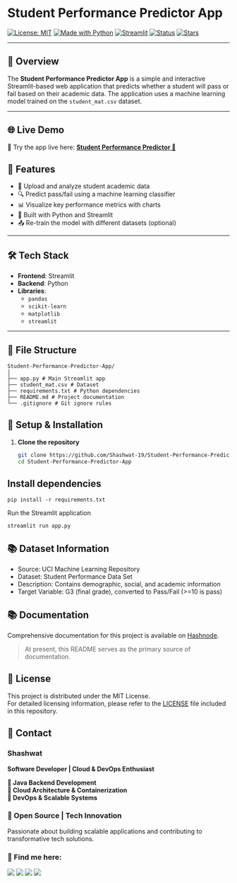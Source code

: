 # Student Performance Predictor App

[![License: MIT](https://img.shields.io/badge/License-MIT-blue.svg)](LICENSE)
[![Made with Python](https://img.shields.io/badge/Made%20with-Python-blue?logo=python)](https://www.python.org/)
[![Streamlit](https://img.shields.io/badge/Built%20with-Streamlit-ff4b4b?logo=streamlit&logoColor=white)](https://streamlit.io)
[![Status](https://img.shields.io/badge/Status-Active-brightgreen)](https://github.com/Shashwat-19/Student-Performance-Predictor-App)
[![Stars](https://img.shields.io/github/stars/Shashwat-19/Student-Performance-Predictor-App?style=social)](https://github.com/Shashwat-19/Student-Performance-Predictor-App)

---

## 📌 Overview

The **Student Performance Predictor App** is a simple and interactive Streamlit-based web application that predicts whether a student will pass or fail based on their academic data. The application uses a machine learning model trained on the `student_mat.csv` dataset.

---

## 🌐 Live Demo

🎯 Try the app live here: [**Student Performance Predictor 🔗**](https://student-performance-predictor-app-5ipdnmmykuxzv7ylhrqcwh.streamlit.app)


## 🚀 Features

- 📁 Upload and analyze student academic data
- 🔍 Predict pass/fail using a machine learning classifier
- 📊 Visualize key performance metrics with charts
- 🧠 Built with Python and Streamlit
- 📤 Re-train the model with different datasets (optional)

---

## 🛠️ Tech Stack

- **Frontend**: Streamlit
- **Backend**: Python
- **Libraries**:
  - `pandas`
  - `scikit-learn`
  - `matplotlib`
  - `streamlit`

---

## 📂 File Structure

```
Student-Performance-Predictor-App/
│
├── app.py # Main Streamlit app
├── student_mat.csv # Dataset
├── requirements.txt # Python dependencies
├── README.md # Project documentation
└── .gitignore # Git ignore rules
```

## 🧪 Setup & Installation

1. **Clone the repository**
   ```bash
   git clone https://github.com/Shashwat-19/Student-Performance-Predictor-App.git
   cd Student-Performance-Predictor-App


## Install dependencies
```
pip install -r requirements.txt
```
Run the Streamlit application
```
streamlit run app.py
```

## 📚 Dataset Information

- Source: UCI Machine Learning Repository
- Dataset: Student Performance Data Set
- Description: Contains demographic, social, and academic information
- Target Variable: G3 (final grade), converted to Pass/Fail (>=10 is pass)


## 📚 Documentation

Comprehensive documentation for this project is available on [Hashnode](https://hashnode.com/@Shashwat56).

> At present, this README serves as the primary source of documentation.

## 📜 License

This project is distributed under the MIT License.  
For detailed licensing information, please refer to the [LICENSE](./LICENSE) file included in this repository.


## 📩 Contact  
### Shashwat  
**Software Developer | Cloud & DevOps Enthusiast**

**🔹 Java Backend Development**<br>
**🔹 Cloud Architecture & Containerization**<br>
**🔹 DevOps & Scalable Systems**

### 🚀 Open Source | Tech Innovation  
Passionate about building scalable applications and contributing to transformative tech solutions.

### 📌 Find me here:  
[<img src="https://img.shields.io/badge/GitHub-181717?style=for-the-badge&logo=github&logoColor=white" />](https://github.com/Shashwat-19)  [<img src="https://img.shields.io/badge/LinkedIn-0A66C2?style=for-the-badge&logo=linkedin&logoColor=white" />](https://www.linkedin.com/in/shashwatk1956/)  [<img src="https://img.shields.io/badge/Email-D14836?style=for-the-badge&logo=gmail&logoColor=white" />](mailto:shashwat1956@gmail.com)  [<img src="https://img.shields.io/badge/Hashnode-2962FF?style=for-the-badge&logo=hashnode&logoColor=white" />](https://hashnode.com/@Shashwat56)


